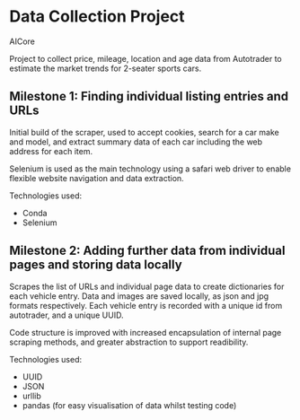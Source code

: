 # Data Collection Project
AICore

Project to collect price, mileage, location and age data from Autotrader to estimate the market trends for 2-seater sports cars.

## Milestone 1: Finding individual listing entries and URLs
Initial build of the scraper, used to accept cookies, search for a car make and model, and extract summary data of each car including the web address for each item.

Selenium is used as the main technology using a safari web driver to enable flexible website navigation and data extraction.

Technologies used:
- Conda
- Selenium

## Milestone 2: Adding further data from individual pages and storing data locally
Scrapes the list of URLs and individual page data to create dictionaries for each vehicle entry. Data and images are saved locally, as json and jpg formats respectively. Each vehicle entry is recorded with a unique id from autotrader, and a unique UUID.

Code structure is improved with increased encapsulation of internal page scraping methods, and greater abstraction to support readibility.

Technologies used:
- UUID
- JSON
- urllib
- pandas (for easy visualisation of data whilst testing code)